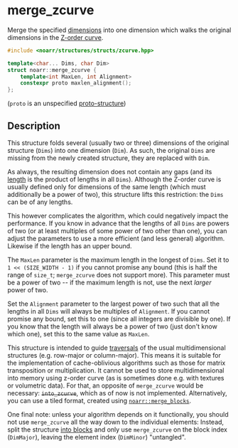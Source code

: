 # merge_zcurve

Merge the specified [dimensions](../Glossary.md#dimension) into one dimension
which walks the original dimensions in the [Z-order curve](https://en.wikipedia.org/wiki/Z-order_curve).

```hpp
#include <noarr/structures/structs/zcurve.hpp>

template<char... Dims, char Dim>
struct noarr::merge_zcurve {
	template<int MaxLen, int Alignment>
	constexpr proto maxlen_alignment();
};
```

(`proto` is an unspecified [proto-structure](../Glossary.md#proto-structure))


## Description

This structure folds several (usually two or three) dimensions of the original structure (`Dims`) into one dimension (`Dim`).
As such, the original `Dims` are missing from the newly created structure, they are replaced with `Dim`.

As always, the resulting dimension does not contain any gaps (and its [length](../Glossary.md#length) is the product of lengths in all `Dims`).
Although the Z-order curve is usually defined only for dimensions of the same length (which must additionally be a power of two),
this structure lifts this restriction: the `Dims` can be of any lengths.

This however complicates the algorithm, which could negatively impact the performance.
If you know in advance that the lengths of all `Dims` are powers of two (or at least multiples of some power of two other than one),
you can adjust the parameters to use a more efficient (and less general) algorithm. Likewise if the length has an upper bound.

The `MaxLen` parameter is the maximum length in the longest of `Dims`.
Set it to `1 << (SIZE_WIDTH - 1)` if you cannot promise any bound (this is half the range of `size_t`; `merge_zcurve` does not support more).
This parameter must be a power of two -- if the maximum length is not, use the next *larger* power of two.

Set the `Alignment` parameter to the largest power of two such that all the lengths in all `Dims` will always be multiples of `Alignment`.
If you cannot promise any bound, set this to one (since all integers are divisible by one).
If you know that the length will always be a power of two (just don't know which one), set this to the same value as `MaxLen`.

This structure is intended to guide [traversals](../Traverser.md) of the usual multidimensional structures (e.g. row-major or column-major).
This means it is suitable for the implementation of cache-oblivious algorithms such as those for matrix transposition or multiplication.
It cannot be used to store multidimensional into memory using z-order curve (as is sometimes done e.g. with textures or volumetric data).
For that, an opposite of `merge_zcurve` would be necessary: ~~`into_zcurve`~~, which as of now is not implemented.
Alternatively, you can use a tiled format, created using [`noarr::merge_blocks`](merge_blocks.md).

One final note: unless your algorithm depends on it functionally, you should not use `merge_zcurve` all the way down to the individual elements:
Instead, split the structure [into blocks](into_blocks.md) and only use `merge_zcurve` on the block index (`DimMajor`),
leaving the element index (`DimMinor`) "untangled".
